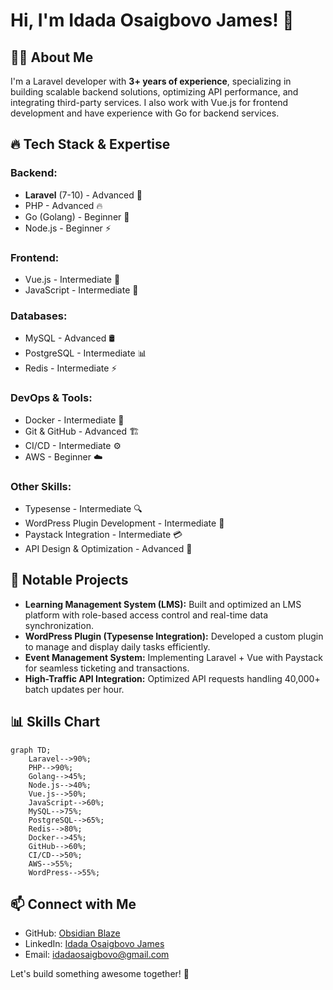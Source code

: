 # Hi, I'm Idada Osaigbovo James! 🚀

## 👨‍💻 About Me
I'm a Laravel developer with **3+ years of experience**, specializing in building scalable backend solutions, optimizing API performance, and integrating third-party services. I also work with Vue.js for frontend development and have experience with Go for backend services.

## 🔥 Tech Stack & Expertise

### Backend:
- **Laravel** (7-10) - Advanced 🚀
- PHP - Advanced 🔥
- Go (Golang) - Beginner 🌱
- Node.js - Beginner ⚡

### Frontend:
- Vue.js - Intermediate 🎨
- JavaScript - Intermediate 📜

### Databases:
- MySQL - Advanced 🛢️
- PostgreSQL - Intermediate 📊
- Redis - Intermediate ⚡

### DevOps & Tools:
- Docker - Intermediate 🐳
- Git & GitHub - Advanced 🏗️
- CI/CD - Intermediate ⚙️
- AWS - Beginner ☁️

### Other Skills:
- Typesense - Intermediate 🔍
- WordPress Plugin Development - Intermediate 🔧
- Paystack Integration - Intermediate 💳
- API Design & Optimization - Advanced 🔗

## 📌 Notable Projects
- **Learning Management System (LMS):** Built and optimized an LMS platform with role-based access control and real-time data synchronization.
- **WordPress Plugin (Typesense Integration):** Developed a custom plugin to manage and display daily tasks efficiently.
- **Event Management System:** Implementing Laravel + Vue with Paystack for seamless ticketing and transactions.
- **High-Traffic API Integration:** Optimized API requests handling 40,000+ batch updates per hour.

## 📊 Skills Chart
```mermaid
graph TD;
    Laravel-->90%;
    PHP-->90%;
    Golang-->45%;
    Node.js-->40%;
    Vue.js-->50%;
    JavaScript-->60%;
    MySQL-->75%;
    PostgreSQL-->65%;
    Redis-->80%;
    Docker-->45%;
    GitHub-->60%;
    CI/CD-->50%;
    AWS-->55%;
    WordPress-->55%;
```

## 📫 Connect with Me
- GitHub: [Obsidian Blaze](https://github.com/ObsidianBlaze)
- LinkedIn: [Idada Osaigbovo James](https://www.linkedin.com/in/osaigbovojamesidada)
- Email: idadaosaigbovo@gmail.com

Let's build something awesome together! 🚀



<!--
### Want to know about this guy? 👋
My Name is Idada Osaigbovo James but I go by Osas.<br>
⚡ Honestly, I am an atypical guy. Why? Well, I love Java and Python. I do not engage in those banter that slanders one for another.<br>
🌱 I am a natural Java Developer. After all, I have James in my name, like James Goslin.<br>
😄 I learn really fast and I am confident on my learning speed.<br>
🤔 As much as I am eccentric, I have a penchant for collaborating with and leading a team.<br>
💬 I am pretty good with Java EE, SE, and Andriod, Python, Php and Laravel, Javascript, Microsoft sql server.<br>
🔭 I’m currently working on an enterprise application with laravel as the sole backend developer(I am badass :-> )!<br>
👯 At the pinnacle of my career, I would ensure I make a meaningful impact to both Africa and the world at large!<br>
⚡ I make open source contributions.

<!--
**ObsidianBlaze/ObsidianBlaze** is a ✨ _special_ ✨ repository because its `README.md` (this file) appears on your GitHub profile.

Here are some ideas to get you started:

- 🔭 I’m currently working on ...
- 🌱 I’m currently learning ...
- 👯 I’m looking to collaborate on ...
- 🤔 I’m looking for help with ...
- 💬 Ask me about ...
- 📫 How to reach me: ...
- 😄 Pronouns: ...
- ⚡ Fun fact: ...
-->
